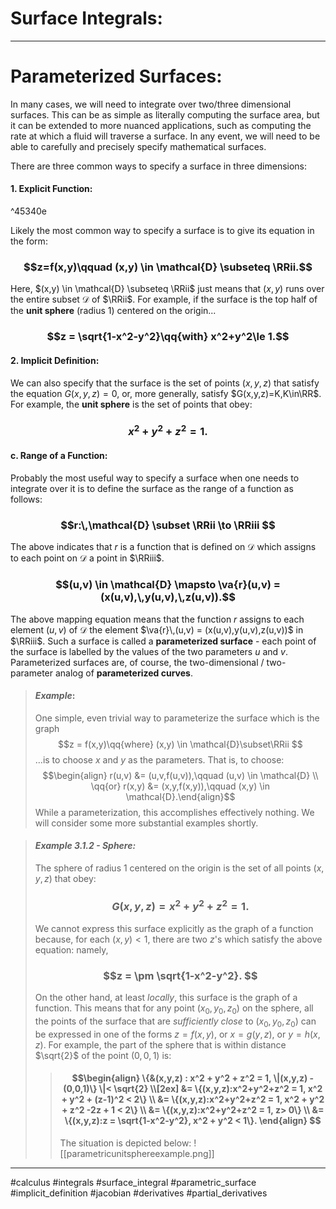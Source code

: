 # Surface Integrals:
***

# Parameterized Surfaces:

In many cases, we will need to integrate over two/three dimensional surfaces. This can be as simple as literally computing the surface area, but it can be extended to more nuanced applications, such as computing the rate at which a fluid will traverse a surface. In any event, we will need to be able to carefully and precisely specify mathematical surfaces.

There are three common ways to specify a surface in three dimensions:

#### 1. Explicit Function:

^45340e

Likely the most common way to specify a surface is to give its equation in the form:
### $$z=f(x,y)\qquad (x,y) \in \mathcal{D} \subseteq \RRii.$$

Here, $(x,y) \in \mathcal{D} \subseteq \RRii$ just means that $(x,y)$ runs over the entire subset $\mathcal{D}$ of $\RRii$. For example, if the surface is the top half of the **unit sphere** (radius 1) centered on the origin...

### $$z = \sqrt{1-x^2-y^2}\qq{with} x^2+y^2\le 1.$$

#### 2. Implicit Definition:

We can also specify that the surface is the set of points 	$(x,y,z)$ that satisfy the equation $G(x,y,z)=0$, or, more generally, satisfy $G(x,y,z)=K,K\in\RR$. For example, the **unit sphere** is the set of points that obey:

### $$x^2+y^2+z^2=1. $$

#### c. Range of a Function:

Probably the most useful way to specify a surface when one needs to integrate over it is to define the surface as the range of a function as follows:

### $$r:\,\mathcal{D} \subset \RRii \to \RRiii $$

The above indicates that 	$r$ is a function that is defined on $\mathcal{D}$ which assigns to each point on $\mathcal{D}$ a point in $\RRiii$. 

### $$(u,v) \in \mathcal{D} \mapsto \va{r}(u,v) = (x(u,v),\,y(u,v),\,z(u,v)).$$



The above mapping equation means that the function $r$ assigns to each element $(u,v)$ of $\mathcal{D}$ the element $\va{r}\,(u,v) = (x(u,v),y(u,v),z(u,v))$ in $\RRiii$. Such a surface is called a **parameterized surface** - each point of the surface is labelled by the values of the two parameters $u$ and $v$. Parameterized surfaces are, of course, the two-dimensional / two-parameter analog of **parameterized curves**. 

> #### *Example*:
>  One simple, even trivial way to parameterize the surface which is the graph 
> $$z = f(x,y)\qq{where} (x,y) \in \mathcal{D}\subset\RRii $$
> …is to choose $x$ and $y$ as the parameters. That is, to choose:
> $$\begin{align} r(u,v) &= (u,v,f(u,v)),\qquad (u,v) \in \mathcal{D} \\ \qq{or} r(x,y) &= (x,y,f(x,y)),\qquad (x,y) \in \mathcal{D}.\end{align}$$
> While a parameterization, this accomplishes effectively nothing. We will consider some more substantial examples shortly. 

>####  *Example 3.1.2 - Sphere:* 
> The sphere of radius 1 centered on the origin is the set of all points $(x,y,z)$ that obey:
> ### $$G(x,y,z) = x^2 + y^2 + z^2 = 1. $$
> We cannot express this surface explicitly as the graph of a function because, for each $(x,y)<1$, there are two $z$'s which satisfy the above equation: namely,
> ### $$z = \pm \sqrt{1-x^2-y^2}. $$
> On the other hand, at least *locally*, this surface is the graph of a function. This means that for any point $(x_0,y_0,z_0)$ on the sphere, all the points of the surface that are *sufficiently close* to $(x_0,y_0,z_0)$ can be expressed in one of the forms $z=f(x,y)$, or $x = g(y,z)$, or $y=h(x,z)$.  For example, the part of the sphere that is within distance $\sqrt{2}$ of the point $(0,0,1)$ is:
> > #### $$\begin{align} \{&(x,y,z) : x^2 + y^2 + z^2 = 1, \|(x,y,z) - (0,0,1)\} \|< \sqrt{2} \\[2ex] &=  \{(x,y,z):x^2+y^2+z^2 = 1, x^2 + y^2 + (z-1)^2 < 2\}  \\ &= \{(x,y,z):x^2+y^2+z^2 = 1, x^2 + y^2 + z^2 -2z + 1 < 2\} \\ &= \{(x,y,z):x^2+y^2+z^2 = 1, z> 0\} \\ &= \{(x,y,z):z = \sqrt{1-x^2-y^2}, x^2 + y^2 < 1\}. \end{align} $$
> >The situation is depicted below:
> > ![[parametricunitsphereexample.png]]




***

#calculus #integrals #surface_integral #parametric_surface #implicit_definition #jacobian #derivatives #partial_derivatives